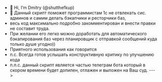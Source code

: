 - 👋 Hi, I’m Dmitry (@shutthefkup)
- 👀 Данный скрипт поможет программистам 1с не отвлекать сис. админов и самим делать бэкапчики и ресторчики баз,
- весь код максимально подробно закомментирован и внести правки не составит труда.
- При желании его легко можно доработать для автоматического бэкапирования баз через планировщик с отправкой сообщений куда только душе угодно))
- Приятного использования как говорится
- п.с. Всегда готов услышать конструктивную критику по улучшению кода
- п.п.с. данный скрипт является частью телеграм бота который в скором времени будет допилен, отлажен и выложен на Ваш суд.
--->
